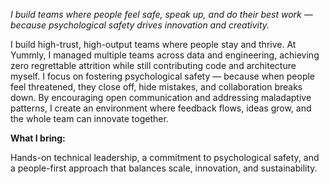 *I build teams where people feel safe, speak up, and do their best work — because psychological safety drives 
innovation and creativity.*

I build high-trust, high-output teams where people stay and thrive. At Yummly, I managed multiple teams across data and 
engineering, achieving zero regrettable attrition while still contributing code and architecture myself. I focus on 
fostering psychological safety — because when people feel threatened, they close off, hide mistakes, and collaboration 
breaks down. By encouraging open communication and addressing maladaptive patterns, I create an environment where feedback 
flows, ideas grow, and the whole team can innovate together.

**What I bring:**

Hands-on technical leadership, a commitment to psychological safety, and a people-first approach that balances 
scale, innovation, and sustainability.
